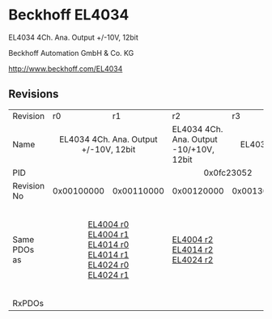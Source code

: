 # Beckhoff EL4034

EL4034 4Ch. Ana. Output +/-10V, 12bit

Beckhoff Automation GmbH & Co. KG

http://www.beckhoff.com/EL4034

## Revisions
<table>
<tr>
<td>Revision</td>
<td>r0</td>
<td>r1</td>
<td>r2</td>
<td>r3</td>
<td>r4</td>
<td>r5</td>
</tr>
<tr>
<td>Name</td>
<td colspan=2 align="center">EL4034 4Ch. Ana. Output +/-10V, 12bit</td>
<td>EL4034 4Ch. Ana. Output -10/+10V, 12bit</td>
<td colspan=3 align="center">EL4034 4Ch. Ana. Output +/-10V, 12bit</td>
</tr>
<tr>
<td>PID</td>
<td colspan=6 align="center">0x0fc23052</td>
</tr>
<tr>
<td>Revision No</td>
<td>0x00100000</td>
<td>0x00110000</td>
<td>0x00120000</td>
<td>0x00130000</td>
<td>0x00140000</td>
<td>0x00150000</td>
</tr>
<tr>
<td>Same PDOs as</td>
<td colspan=2 align="center"><a href="EL4004.md">EL4004 r0</a><br/><a href="EL4004.md">EL4004 r1</a><br/><a href="EL4014.md">EL4014 r0</a><br/><a href="EL4014.md">EL4014 r1</a><br/><a href="EL4024.md">EL4024 r0</a><br/><a href="EL4024.md">EL4024 r1</a></td>
<td><a href="EL4004.md">EL4004 r2</a><br/><a href="EL4014.md">EL4014 r2</a><br/><a href="EL4024.md">EL4024 r2</a></td>
<td colspan=2 align="center"><a href="EJ4004.md">EJ4004 r4</a><br/><a href="EJ4024.md">EJ4024 r4</a><br/><a href="EL4004.md">EL4004 r3</a><br/><a href="EL4004.md">EL4004 r4</a><br/><a href="EL4014.md">EL4014 r3</a><br/><a href="EL4014.md">EL4014 r4</a><br/><a href="EL4024.md">EL4024 r3</a><br/><a href="EL4024.md">EL4024 r4</a><br/><a href="EL4024.md">EL4024 r5</a></td>
<td><a href="EL4004.md">EL4004 r5</a><br/><a href="EL4014.md">EL4014 r5</a><br/><a href="EL4024.md">EL4024 r6</a></td>
</tr>
<tr>
<td>RxPDOs</td>
<td colspan=6 align="left"></td>
</tr>
</table>
